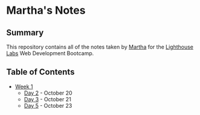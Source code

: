 # Martha's Notes
## Summary 

This repository contains all of the notes taken by [Martha](https://github.com/mjstaus) for the [Lighthouse Labs](https://www.lighthouselabs.ca/) Web Development Bootcamp.

## Table of Contents

* [Week 1](/Week_1)
  * [Day 2](/Day_2) - October 20
  * [Day 3](/Day_3) - October 21
  * [Day 5](/Day_5) - October 23

